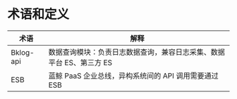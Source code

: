 # 术语和定义

| 术语      | 解释                                                               |
| --------- | ------------------------------------------------------------------ |
| Bklog-api | 数据查询模块：负责日志数据查询，兼容日志采集、数据平台 ES、第三方 ES |
| ESB       | 蓝鲸 PaaS 企业总线，异构系统间的 API 调用需要通过 ESB              |
